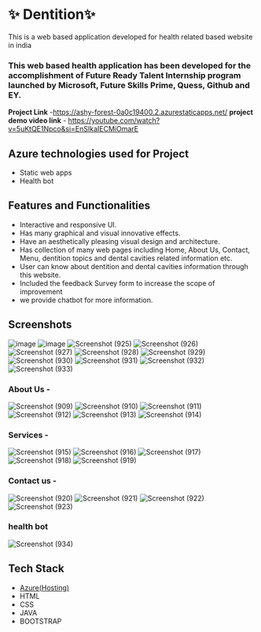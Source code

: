 # ✨  Dentition✨

This is a web based application developed for health related based website in india

### This web based health application has been developed for the accomplishment of Future Ready Talent Internship program launched by Microsoft, Future Skills Prime, Quess, Github and EY.


**Project Link** -https://ashy-forest-0a0c19400.2.azurestaticapps.net/
**project demo video link** - https://youtube.com/watch?v=5uKtQE1Npco&si=EnSIkaIECMiOmarE

## Azure technologies used for Project

- Static web apps
- Health bot

## Features and Functionalities 

- Interactive and responsive UI.
- Has many graphical and visual innovative effects.
- Have an aesthetically pleasing visual design and architecture.
- Has collection of many web pages including Home, About Us, Contact, Menu, dentition topics and dental cavities related information etc.
- User can know about dentition and dental cavities information through this website.
- Included the feedback Survey form to increase the scope of improvement 
- we provide chatbot for more information.

## Screenshots

![image](https://user-images.githubusercontent.com/117966000/211804293-f69c637b-4a65-4402-a66c-c792ac5b4a27.png)
![image](https://user-images.githubusercontent.com/117966000/211804106-37a72957-0c31-4599-8713-963ab0eadb51.png)
![Screenshot (925)](https://user-images.githubusercontent.com/117966000/207799235-60d4170b-ce3c-4ffc-a424-2d17e2d602ab.png)
![Screenshot (926)](https://user-images.githubusercontent.com/117966000/207799255-3ef590a9-a94a-49c8-b446-a158e0f1b889.png)
![Screenshot (927)](https://user-images.githubusercontent.com/117966000/207799267-c3ed41bd-0ccb-4abd-928c-33f42ee9daa2.png)
![Screenshot (928)](https://user-images.githubusercontent.com/117966000/207799268-2166a91a-78b3-4ece-ab1b-1b34ccc168fa.png)
![Screenshot (929)](https://user-images.githubusercontent.com/117966000/207799284-8705c912-c96a-457e-adbf-b7479674ac4b.png)
![Screenshot (930)](https://user-images.githubusercontent.com/117966000/207799301-7b4e3bd7-3e87-4cae-b6ce-684f79f7ed48.png)
![Screenshot (931)](https://user-images.githubusercontent.com/117966000/207799314-174e20bd-5732-4244-b74e-b5edcd8edc82.png)
![Screenshot (932)](https://user-images.githubusercontent.com/117966000/207799316-5f0a19ec-d5c4-4705-ba85-2a7c7f6b93d4.png)
![Screenshot (933)](https://user-images.githubusercontent.com/117966000/207799320-981ebd57-2cd3-4812-873a-2d9ed490a9f6.png)

### About Us -

![Screenshot (909)](https://user-images.githubusercontent.com/117966000/207796920-897f1dee-ae5b-4bdf-84c1-adb14526615b.png)
![Screenshot (910)](https://user-images.githubusercontent.com/117966000/207796947-3b9524d1-18b3-4543-8c07-e2190ea08655.png)
![Screenshot (911)](https://user-images.githubusercontent.com/117966000/207796967-4488cc35-7218-4b75-ba46-84af5e8f44e3.png)
![Screenshot (912)](https://user-images.githubusercontent.com/117966000/207796971-b5099fb2-d9a5-4a2a-91da-0fd253232d04.png)
![Screenshot (913)](https://user-images.githubusercontent.com/117966000/207796981-6c18131c-a5d6-4cd5-a300-b2282f32e083.png)
![Screenshot (914)](https://user-images.githubusercontent.com/117966000/207796995-b57278f3-7a0a-4f8d-8bb4-453035882cdb.png)

### Services -

![Screenshot (915)](https://user-images.githubusercontent.com/117966000/207797241-ded68c46-0bd7-4fb7-b7b6-a5978cabb2e5.png)
![Screenshot (916)](https://user-images.githubusercontent.com/117966000/207797265-cf9f1616-3ad3-4f85-b05a-ebf2083b20c7.png)
![Screenshot (917)](https://user-images.githubusercontent.com/117966000/207797273-31fff088-6e39-47b5-a0e8-286a416b42c4.png)
![Screenshot (918)](https://user-images.githubusercontent.com/117966000/207797284-a984be0a-8f05-4d84-a71d-2629c5312690.png)
![Screenshot (919)](https://user-images.githubusercontent.com/117966000/207797288-58be7f4c-69a0-48c8-9364-e545ffe40be6.png)

### Contact us -

![Screenshot (920)](https://user-images.githubusercontent.com/117966000/207797622-4310fb29-7f9b-4ee1-9af9-8611d08b47d5.png)
![Screenshot (921)](https://user-images.githubusercontent.com/117966000/207797644-192d91ef-86d8-4a71-9caf-d8b7016ce74f.png)
![Screenshot (922)](https://user-images.githubusercontent.com/117966000/207797655-3b0dee38-1e12-4ae3-a195-acb81be7cd6c.png)
![Screenshot (923)](https://user-images.githubusercontent.com/117966000/207797672-f2be8ed0-8fce-4641-86a7-d159f9e74e2a.png)

### health bot
![Screenshot (934)](https://user-images.githubusercontent.com/117966000/207799465-29d49122-27da-47fd-bee8-38fa6e3e827f.png)

## Tech Stack 

- [Azure(Hosting)](https://azure.microsoft.com/en-in/features/azure-portal/)
- HTML
- CSS
- JAVA
- BOOTSTRAP

